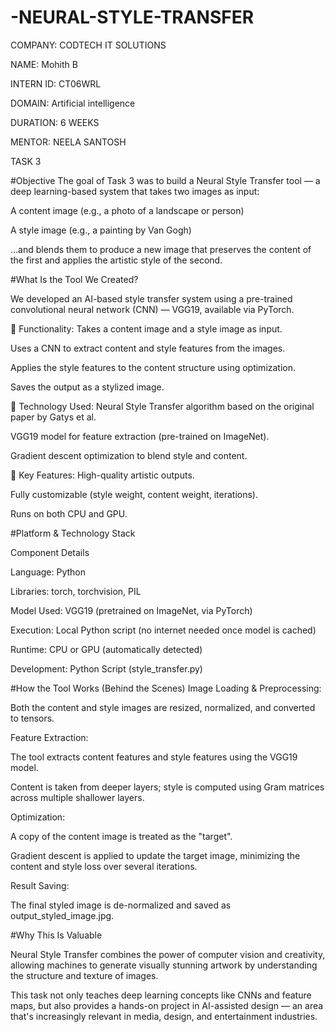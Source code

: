 # -NEURAL-STYLE-TRANSFER

COMPANY: CODTECH IT SOLUTIONS

NAME: Mohith B

INTERN ID: CT06WRL

DOMAIN: Artificial intelligence

DURATION: 6 WEEKS

MENTOR: NEELA SANTOSH

TASK 3

#Objective
The goal of Task 3 was to build a Neural Style Transfer tool — a deep learning-based system that takes two images as input:

A content image (e.g., a photo of a landscape or person)

A style image (e.g., a painting by Van Gogh)

…and blends them to produce a new image that preserves the content of the first and applies the artistic style of the second.

#What Is the Tool We Created?

We developed an AI-based style transfer system using a pre-trained convolutional neural network (CNN) — VGG19, available via PyTorch.

🔹 Functionality:
Takes a content image and a style image as input.

Uses a CNN to extract content and style features from the images.

Applies the style features to the content structure using optimization.

Saves the output as a stylized image.

🔹 Technology Used:
Neural Style Transfer algorithm based on the original paper by Gatys et al.

VGG19 model for feature extraction (pre-trained on ImageNet).

Gradient descent optimization to blend style and content.

🔹 Key Features:
High-quality artistic outputs.

Fully customizable (style weight, content weight, iterations).

Runs on both CPU and GPU.

#Platform & Technology Stack


Component	Details

Language:	Python

Libraries:	torch, torchvision, PIL

Model Used:	VGG19 (pretrained on ImageNet, via PyTorch)

Execution:	Local Python script (no internet needed once model is cached)

Runtime:	CPU or GPU (automatically detected)

Development: Python Script (style_transfer.py)

#How the Tool Works (Behind the Scenes)
Image Loading & Preprocessing:

Both the content and style images are resized, normalized, and converted to tensors.

Feature Extraction:

The tool extracts content features and style features using the VGG19 model.

Content is taken from deeper layers; style is computed using Gram matrices across multiple shallower layers.

Optimization:

A copy of the content image is treated as the "target".

Gradient descent is applied to update the target image, minimizing the content and style loss over several iterations.

Result Saving:

The final styled image is de-normalized and saved as output_styled_image.jpg.

#Why This Is Valuable

Neural Style Transfer combines the power of computer vision and creativity, allowing machines to generate visually stunning artwork by understanding the structure and texture of images.

This task not only teaches deep learning concepts like CNNs and feature maps, but also provides a hands-on project in AI-assisted design — an area that's increasingly relevant in media, design, and entertainment industries.
